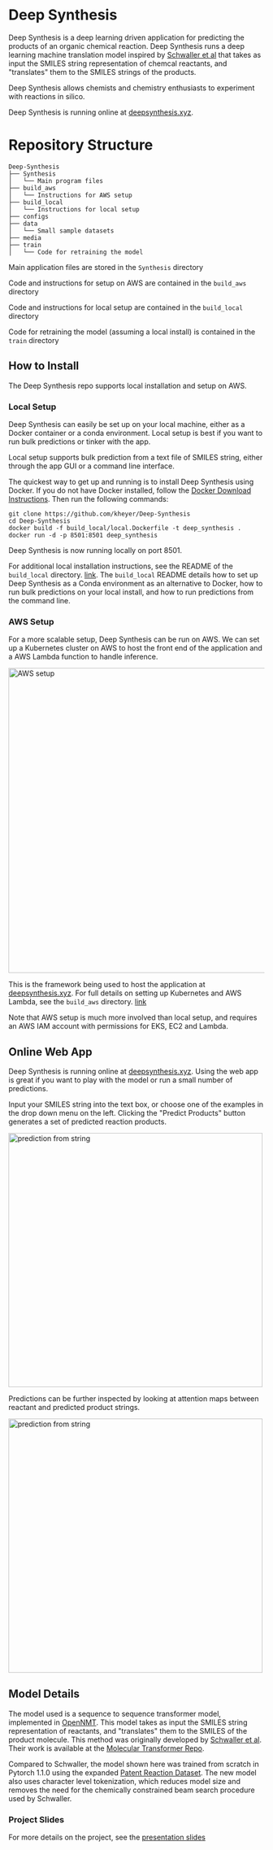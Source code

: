 # Deep Synthesis

Deep Synthesis is a deep learning driven application for predicting the products of an organic chemical reaction. Deep Synthesis runs a deep learning machine translation model inspired by [Schwaller et al](https://arxiv.org/abs/1811.02633) that takes as input the SMILES string representation of chemcal reactants, and "translates" them to the SMILES strings of the products.

Deep Synthesis allows chemists and chemistry enthusiasts to experiment with reactions in silico.

Deep Synthesis is running online at [deepsynthesis.xyz](http://deepsynthesis.xyz/).

# Repository Structure

    Deep-Synthesis
    ├── Synthesis
    │   └── Main program files
    ├── build_aws
    │   └── Instructions for AWS setup
    ├── build_local
    │   └── Instructions for local setup
    ├── configs
    ├── data
    │   └── Small sample datasets
    ├── media
    ├── train
    │   └── Code for retraining the model

Main application files are stored in the `Synthesis` directory

Code and instructions for setup on AWS are contained in the `build_aws` directory

Code and instructions for local setup are contained in the `build_local` directory

Code for retraining the model (assuming a local install) is contained in the `train` directory

## How to Install

The Deep Synthesis repo supports local installation and setup on AWS.

### Local Setup

Deep Synthesis can easily be set up on your local machine, either as a Docker container or a conda environment. Local setup is best if you want to run bulk predictions or tinker with the app.

Local setup supports bulk prediction from a text file of SMILES string, either through the app GUI or a command line interface.

The quickest way to get up and running is to install Deep Synthesis using Docker. If you do not have Docker installed, follow the [Docker Download Instructions](https://docs.docker.com/install/). Then run the following commands:

    git clone https://github.com/kheyer/Deep-Synthesis
    cd Deep-Synthesis
    docker build -f build_local/local.Dockerfile -t deep_synthesis .
    docker run -d -p 8501:8501 deep_synthesis

Deep Synthesis is now running locally on port 8501.

For additional local installation instructions, see the README of the `build_local` directory. [link](https://github.com/kheyer/Deep-Synthesis/tree/master/build_local). The `build_local` README details how to set up Deep Synthesis as a Conda environment as an alternative to Docker, how to run bulk predictions on your local install, and how to run predictions from the command line.

### AWS Setup

For a more scalable setup, Deep Synthesis can be run on AWS. We can set up a Kubernetes cluster on AWS to host the front end of the application and a AWS Lambda function to handle inference.

<img src="https://github.com/kheyer/Deep-Synthesis/blob/readme_updates/media/aws_setup.png" width="600" alt="AWS setup">

This is the framework being used to host the application at [deepsynthesis.xyz](http://deepsynthesis.xyz/). For full details on setting up Kubernetes and AWS Lambda, see the `build_aws` directory. [link](https://github.com/kheyer/Deep-Synthesis/tree/master/build_aws)

Note that AWS setup is much more involved than local setup, and requires an AWS IAM account with permissions for EKS, EC2 and Lambda.


## Online Web App

Deep Synthesis is running online at [deepsynthesis.xyz](http://deepsynthesis.xyz/). Using the web app is great if you want to play with the model or run a small number of predictions.

Input your SMILES string into the text box, or choose one of the examples in the drop down menu on the left. Clicking the "Predict Products" button generates a set of predicted reaction products.

<img src="https://github.com/kheyer/Deep-Synthesis/blob/master/media/prediction1.png" width="500" alt="prediction from string">

Predictions can be further inspected by looking at attention maps between reactant and predicted product strings.

<img src="https://github.com/kheyer/Deep-Synthesis/blob/master/media/prediction2.png" width="500" alt="prediction from string">

## Model Details

The model used is a sequence to sequence transformer model, implemented in [OpenNMT](https://github.com/kheyer/OpenNMT-py). This model takes as input the SMILES string representation of reactants, and "translates" them to the SMILES of the product molecule. This method was originally developed by [Schwaller et al](https://arxiv.org/abs/1811.02633). Their work is available at the [Molecular Transformer Repo](https://github.com/pschwllr/MolecularTransformer).

Compared to Schwaller, the model shown here was trained from scratch in Pytorch 1.1.0 using the expanded [Patent Reaction Dataset](https://depth-first.com/articles/2019/01/28/the-nextmove-patent-reaction-dataset/). The new model also uses character level tokenization, which reduces model size and removes the need for the chemically constrained beam search procedure used by Schwaller.

### Project Slides

For more details on the project, see the [presentation slides](https://docs.google.com/presentation/d/1YdgaQKAF6Aw3qw0qi9z3Ze6R71vwK7Lpk5uczrCd2zM/edit#slide=id.g64612c95ea_0_0)